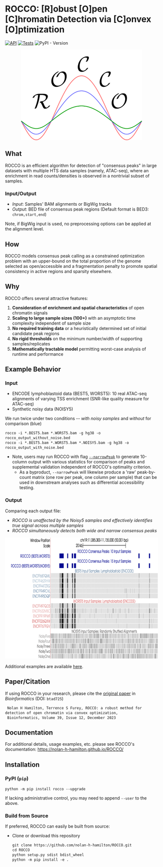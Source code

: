 # ROCCO: [R]obust [O]pen [C]hromatin Detection via [C]onvex [O]ptimization

[![API](https://github.com/nolan-h-hamilton/ROCCO/actions/workflows/docs.yml/badge.svg)](https://github.com/nolan-h-hamilton/ROCCO/actions/workflows/docs.yml)
[![Tests](https://github.com/nolan-h-hamilton/ROCCO/actions/workflows/tests.yml/badge.svg)](https://github.com/nolan-h-hamilton/ROCCO/actions/workflows/tests.yml)
![PyPI - Version](https://img.shields.io/pypi/v/rocco?logo=Python&logoColor=%23FFFFFF&color=%233776AB&link=https%3A%2F%2Fpypi.org%2Fproject%2Frocco%2F)

<p align="center">
<img width="400" alt="logo" src="docs/logo.png">
</p>

## What

ROCCO is an efficient algorithm for detection of "consensus peaks" in large datasets with multiple HTS data samples (namely, ATAC-seq), where an enrichment in read counts/densities is observed in a nontrivial subset of samples.

### Input/Output

* *Input*: Samples' BAM alignments or BigWig tracks
* *Output*: BED file of consensus peak regions (Default format is BED3: `chrom,start,end`)

Note, if BigWig input is used, no preprocessing options can be applied at the alignment level.

## How

ROCCO models consensus peak calling as a constrained optimization problem with an upper-bound on the total proportion of the genome selected as open/accessible and a fragmentation penalty to promote spatial consistency in active regions and sparsity elsewhere.

## Why

ROCCO offers several attractive features:

1. **Consideration of enrichment and spatial characteristics** of open chromatin signals
2. **Scaling to large sample sizes (100+)** with an asymptotic time complexity independent of sample size
3. **No required training data** or a heuristically determined set of initial candidate peak regions
4. **No rigid thresholds** on the minimum number/width of supporting samples/replicates
5. **Mathematically tractable model** permitting worst-case analysis of runtime and performance

## Example Behavior

### Input

* ENCODE lymphoblastoid data (BEST5, WORST5): 10 real ATAC-seq alignments of varying TSS enrichment (SNR-like quality measure for ATAC-seq)
* Synthetic noisy data (NOISY5)

We run twice under two conditions -- *with noisy samples* and *without* for comparison (blue)

  ```shell
  rocco -i *.BEST5.bam *.WORST5.bam -g hg38 -o rocco_output_without_noise.bed
  rocco -i *.BEST5.bam *.WORST5.bam *.NOISY5.bam -g hg38 -o rocco_output_with_noise.bed
  ```

* Note, users may run ROCCO with flag [`--narrowPeak`](https://genome.ucsc.edu/FAQ/FAQformat.html#format12) to generate 10-column output with various statistics for comparison of peaks and supplemental validation independent of ROCCO's optimality criterion.
  * As a byproduct, `--narrowPeak` will likewise produce a 'raw' peak-by-count matrix (one row per peak, one column per sample) that can be used in downstream analyses such as differential accessibility testing.

### Output

Comparing each output file:

* *ROCCO is unaffected by the Noisy5 samples and effectively identifies true signal across multiple samples*
* *ROCCO simultaneously detects both wide and narrow consensus peaks*

<p align="center">
<img width="800" height="400" alt="example" src="docs/example_behavior.png">
</p>

Additional examples are available [here](docs/downstream.md).

## Paper/Citation

If using ROCCO in your research, please cite the [original paper](https://doi.org/10.1093/bioinformatics/btad725) in *Bioinformatics* (DOI: `btad725`)

   ```plaintext
    Nolan H Hamilton, Terrence S Furey, ROCCO: a robust method for detection of open chromatin via convex optimization,
    Bioinformatics, Volume 39, Issue 12, December 2023
   ```

## Documentation

For additional details, usage examples, etc. please see ROCCO's documentation: <https://nolan-h-hamilton.github.io/ROCCO/>

## Installation

### PyPI (`pip`)

   ```shell
   python -m pip install rocco --upgrade
   ```

If lacking administrative control, you may need to append `--user` to the above.


### Build from Source

If preferred, ROCCO can easily be built from source:

* Clone or download this repository

  ```shell
  git clone https://github.com/nolan-h-hamilton/ROCCO.git
  cd ROCCO
  python setup.py sdist bdist_wheel
  python -m pip install -e .
  ```
